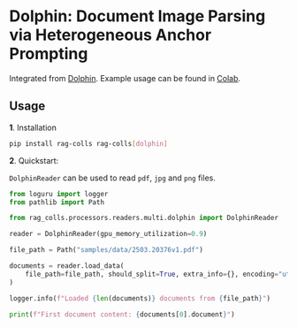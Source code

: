 # Dolphin: Document Image Parsing via Heterogeneous Anchor Prompting

Integrated from [Dolphin](https://github.com/bytedance/Dolphin). Example usage can be found in [Colab](https://colab.research.google.com/drive/1f4aGzFvUKFLwXOo2X6WZ3oiNeANZISJK).

## Usage

**1**. Installation

```bash
pip install rag-colls rag-colls[dolphin]
```

**2**. Quickstart:

`DolphinReader` can be used to read `pdf`, `jpg` and `png` files.

```python
from loguru import logger
from pathlib import Path

from rag_colls.processors.readers.multi.dolphin import DolphinReader

reader = DolphinReader(gpu_memory_utilization=0.9)

file_path = Path("samples/data/2503.20376v1.pdf")

documents = reader.load_data(
    file_path=file_path, should_split=True, extra_info={}, encoding="utf-8"
)

logger.info(f"Loaded {len(documents)} documents from {file_path}")

print(f"First document content: {documents[0].document}")
```
